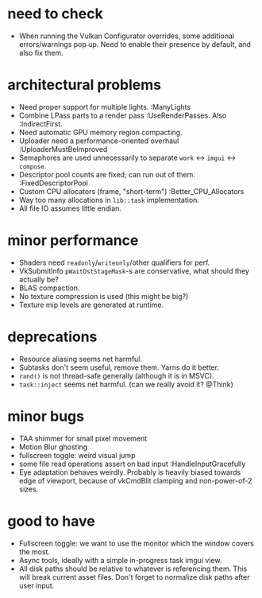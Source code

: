 # need to check
- When running the Vulkan Configurator overrides, some additional errors/warnings
    pop up. Need to enable their presence by default, and also fix them.

# architectural problems
- Need proper support for multiple lights. :ManyLights
- Combine LPass parts to a render pass :UseRenderPasses. Also :IndirectFirst.
- Need automatic GPU memory region compacting.
- Uploader need a performance-oriented overhaul :UploaderMustBeImproved
- Semaphores are used unnecessarily to separate `work` <-> `imgui` <-> `compose`.
- Descriptor pool counts are fixed; can run out of them. :FixedDescriptorPool
- Custom CPU allocators (frame, "short-term") :Better_CPU_Allocators
- Way too many allocations in  `lib::task` implementation.
- All file IO assumes little endian.

# minor performance
- Shaders need `readonly`/`writeonly`/other qualifiers for perf.
- VkSubmitInfo `pWaitDstStageMask`-s are conservative, what should they actually be?
- BLAS compaction.
- No texture compression is used (this might be big?)
- Texture mip levels are generated at runtime.

# deprecations
- Resource aliasing seems net harmful. 
- Subtasks don't seem useful, remove them. Yarns do it better.
- `rand()` is not thread-safe generally (although it is in MSVC).
- `task::inject` seems net harmful. (can we really avoid it? @Think)

# minor bugs
- TAA shimmer for small pixel movement
- Motion Blur ghosting
- fullscreen toggle: weird visual jump
- some file read operations assert on bad input :HandleInputGracefully
- Eye adaptation behaves weirdly. Probably is heavily biased towards edge
    of viewport, because of vkCmdBlit clamping and non-power-of-2 sizes.

# good to have
- Fullscreen toggle: we want to use the monitor which the window covers the most.
- Async tools, ideally with a simple in-progress task imgui view.
- All disk paths should be relative to whatever is referencing them.
    This will break current asset files.
    Don't forget to normalize disk paths after user input.
